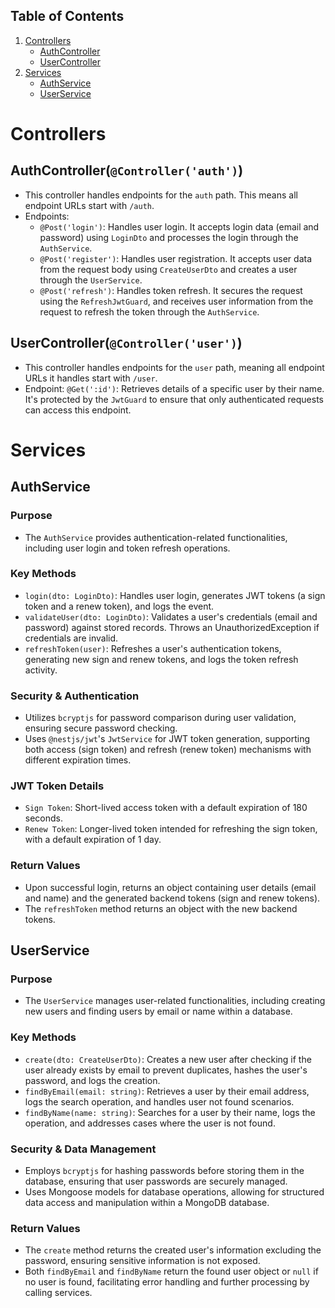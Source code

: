 ## Table of Contents

1. [Controllers](#controllers)
   - [AuthController](#authcontroller)
   - [UserController](#usercontroller)
2. [Services](#services)
   - [AuthService](#authservice)
   - [UserService](#userservice)

# Controllers

## AuthController(`@Controller('auth')`)

- This controller handles endpoints for the `auth` path. This means all endpoint URLs start with `/auth`.
- Endpoints:
  - `@Post('login')`: Handles user login. It accepts login data (email and password) using `LoginDto` and processes the login through the `AuthService`.
  - `@Post('register')`: Handles user registration. It accepts user data from the request body using `CreateUserDto` and creates a user through the `UserService`.
  - `@Post('refresh')`: Handles token refresh. It secures the request using the `RefreshJwtGuard`, and receives user information from the request to refresh the token through the `AuthService`.

## UserController(`@Controller('user')`)

- This controller handles endpoints for the `user` path, meaning all endpoint URLs it handles start with `/user`.
- Endpoint:
  `@Get(':id')`: Retrieves details of a specific user by their name. It's protected by the `JwtGuard` to ensure that only authenticated requests can access this endpoint.

# Services

## AuthService

### Purpose

- The `AuthService` provides authentication-related functionalities, including user login and token refresh operations.

### Key Methods

- `login(dto: LoginDto)`: Handles user login, generates JWT tokens (a sign token and a renew token), and logs the event.
- `validateUser(dto: LoginDto)`: Validates a user's credentials (email and password) against stored records. Throws an UnauthorizedException if credentials are invalid.
- `refreshToken(user)`: Refreshes a user's authentication tokens, generating new sign and renew tokens, and logs the token refresh activity.

### Security & Authentication

- Utilizes `bcryptjs` for password comparison during user validation, ensuring secure password checking.
- Uses `@nestjs/jwt`'s `JwtService` for JWT token generation, supporting both access (sign token) and refresh (renew token) mechanisms with different expiration times.

### JWT Token Details

- `Sign Token`: Short-lived access token with a default expiration of 180 seconds.
- `Renew Token`: Longer-lived token intended for refreshing the sign token, with a default expiration of 1 day.

### Return Values

- Upon successful login, returns an object containing user details (email and name) and the generated backend tokens (sign and renew tokens).
- The `refreshToken` method returns an object with the new backend tokens.

## UserService

### Purpose

- The `UserService` manages user-related functionalities, including creating new users and finding users by email or name within a database.

### Key Methods

- `create(dto: CreateUserDto)`: Creates a new user after checking if the user already exists by email to prevent duplicates, hashes the user's password, and logs the creation.
- `findByEmail(email: string)`: Retrieves a user by their email address, logs the search operation, and handles user not found scenarios.
- `findByName(name: string)`: Searches for a user by their name, logs the operation, and addresses cases where the user is not found.

### Security & Data Management

- Employs `bcryptjs` for hashing passwords before storing them in the database, ensuring that user passwords are securely managed.
- Uses Mongoose models for database operations, allowing for structured data access and manipulation within a MongoDB database.

### Return Values

- The `create` method returns the created user's information excluding the password, ensuring sensitive information is not exposed.
- Both `findByEmail` and `findByName` return the found user object or `null` if no user is found, facilitating error handling and further processing by calling services.
